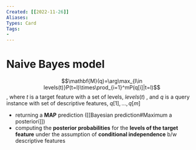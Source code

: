 ```yaml
---
Created: [[2022-11-26]]
Aliases: 
Types: Card
Tags: 
- 
---
```

# Naive Bayes model
$$\mathbf{M}(q)=\arg\max_{l\in levels(t)}P(t=l)\times\prod_{i=1}^mP(q[i]|t=l)$$
, where $t$ is a target feature with a set of levels, $levels(t)$
, and $q$ is a query instance with set of descriptive features, $q[1], \dots, q[m]$
- returning a **MAP** prediction ([[Bayesian prediction#Maximum a posteriori]])
- computing the **posterior probabilities** for the **levels of the target feature** under the assumption of **conditional independence** b/w descriptive features
